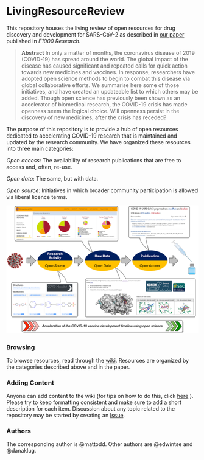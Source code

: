 # LivingResourceReview

This repository houses the living review of open resources for drug discovery and development for SARS-CoV-2 as described in [our paper](https://f1000research.com/articles/9-1043/v1) published in _F1000 Research_.

>**Abstract**
In only a matter of months, the coronavirus disease of 2019 (COVID-19) has spread around the world. The global impact of the disease has caused significant and repeated calls for quick action towards new medicines and vaccines. In response, researchers have adopted open science methods to begin to combat this disease via global collaborative efforts. We summarise here some of those initiatives, and have created an updateable list to which others may be added. Though open science has previously been shown as an accelerator of biomedical research, the COVID-19 crisis has made openness seem the logical choice. Will openness persist in the discovery of new medicines, after the crisis has receded?

The purpose of this repository is to provide a hub of open resources dedicated to accelerating COVID-19 research that is maintained and updated by the research community. We have organized these resources into three main categories: 

*Open access*: The availability of research publications that are free to access and, often, re-use.

*Open data*: The same, but with data.

*Open source*: Initiatives in which broader community participation is allowed via liberal licence terms.

![Fig_1](https://github.com/OpenSourceSarsCoV2/LivingResourceReview/blob/master/Open_COVID.png)

### Browsing 

To browse resources, read through the [wiki](https://github.com/OpenSourceSarsCoV2/LivingResourceReview/wiki). Resources are organized by the categories described above and in the paper.

### Adding Content

Anyone can add content to the wiki (for tips on how to do this, click [here](https://docs.github.com/en/github/building-a-strong-community/adding-or-editing-wiki-pages) ). Please try to keep formatting consistent and make sure to add a short description for each item. Discussion about any topic related to the repository may be started by creating an [Issue](https://github.com/OpenSourceSarsCoV2/LivingResourceReview/issues).

### Authors

The corresponding author is @mattodd. Other authors are @edwintse and @danaklug.
